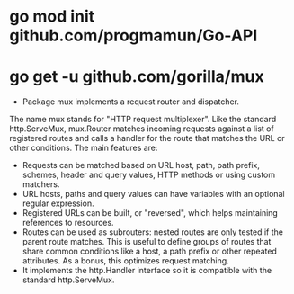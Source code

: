 # go mod init github.com/progmamun/Go-API

# go get -u github.com/gorilla/mux

- Package mux implements a request router and dispatcher.

The name mux stands for "HTTP request multiplexer". Like the standard http.ServeMux, mux.Router matches incoming requests against a list of registered routes and calls a handler for the route that matches the URL or other conditions. The main features are:

- Requests can be matched based on URL host, path, path prefix, schemes,
  header and query values, HTTP methods or using custom matchers.
- URL hosts, paths and query values can have variables with an optional
  regular expression.
- Registered URLs can be built, or "reversed", which helps maintaining
  references to resources.
- Routes can be used as subrouters: nested routes are only tested if the
  parent route matches. This is useful to define groups of routes that
  share common conditions like a host, a path prefix or other repeated
  attributes. As a bonus, this optimizes request matching.
- It implements the http.Handler interface so it is compatible with the
  standard http.ServeMux.
